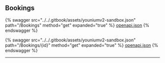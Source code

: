 ## Bookings




{% swagger src="../../.gitbook/assets/youniumv2-sandbox.json" path="/Bookings" method="get" expanded="true" %}
[openapi.json](./docs-sandbox/.gitbook/assets/youniumv2-sandbox.json)
{% endswagger %}

{% swagger src="../../.gitbook/assets/youniumv2-sandbox.json" path="/Bookings/{id}" method="get" expanded="true" %}
[openapi.json](./docs-sandbox/.gitbook/assets/youniumv2-sandbox.json)
{% endswagger %}


---


